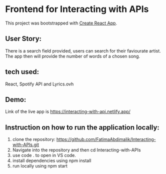 # Frontend for Interacting with APIs

This project was bootstrapped with [Create React App](https://github.com/facebook/create-react-app).


## User Story:
There is a search field provided, users can search for their faviourate artist. The app then will provide the number of words of a chosen song. 



## tech used:
  React, 
  Spotify API and
  Lyrics.ovh

## Demo:

Link of the live app is https://interacting-with-api.netlify.app/ 


## Instruction on how to run the application locally:

1. clone the repository: https://github.com/FatimaAbdimalik/Interacting-with-APIs.git 
2. Navigate into the repository and then cd Interacting-with-APIs
3. use code . to open in VS code.
4. install dependencies using npm install 
5. run locally using npm start

 


